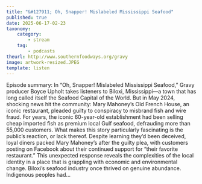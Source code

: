 ```yaml
---
title: "&#127911; Oh, Snapper! Mislabeled Mississippi Seafood"
published: true
date: 2025-06-17-02-23
taxonomy:
    category:
        - stream
    tag:
        - podcasts
theurl: http://www.southernfoodways.org/gravy
image: artwork-resized.JPEG
template: listen
---
```


Episode summary: In &ldquo;Oh, Snapper! Mislabeled Mississippi Seafood,&rdquo; Gravy producer Boyce Upholt takes listeners to Biloxi, Mississippi&mdash;a town that has long called itself the Seafood Capital of the World. But in May 2024, shocking news hit the community: Mary Mahoney&rsquo;s Old French House, an iconic restaurant, pleaded guilty to conspiracy to misbrand fish and wire fraud. For years, the iconic 60-year-old establishment had been selling cheap imported fish as premium local Gulf seafood, defrauding more than 55,000 customers. What makes this story particularly fascinating is the public&rsquo;s reaction, or lack thereof. Despite learning they&rsquo;d been deceived, loyal diners packed Mary Mahoney&rsquo;s after the guilty plea, with customers posting on Facebook about their continued support for &ldquo;their favorite restaurant.&rdquo; This unexpected response reveals the complexities of the local identity in a place that is grappling with economic and environmental change. Biloxi&rsquo;s seafood industry once thrived on genuine abundance. Indigenous peoples had&hellip;

